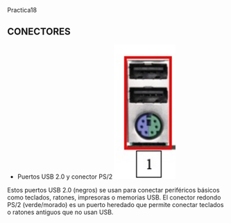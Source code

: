 Practica18
## CONECTORES
- Puertos USB 2.0 y conector PS/2
![Tarea](img/01.png)


Estos puertos USB 2.0 (negros) se usan para conectar periféricos básicos como teclados, ratones, impresoras o memorias USB.
El conector redondo PS/2 (verde/morado) es un puerto heredado que permite conectar teclados o ratones antiguos que no usan USB.
